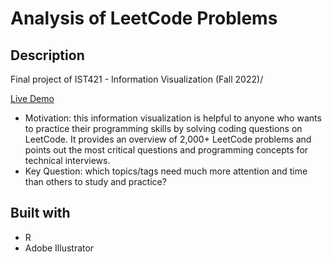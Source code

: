 # Analysis of LeetCode Problems

## Description

Final project of IST421 - Information Visualization (Fall 2022)/

[Live Demo](shorturl.at/fqtZ3)

- Motivation: this information visualization is helpful to anyone who wants to practice their programming skills by solving coding questions on LeetCode. It provides an overview of 2,000+ LeetCode problems and points out the most critical questions and programming concepts for technical interviews.
- Key Question: which topics/tags need much more attention and time than others to study and practice?

## Built with

- R
- Adobe Illustrator

